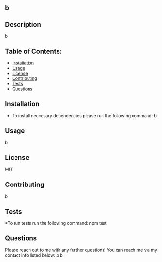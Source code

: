 
## b

## Description
b

## Table of Contents:
* [Installation](#Installation)
* [Usage](#Usage)
* [License](#License)
* [Contributing](#Contributing)
* [Tests](Tests)
* [Questions](#Questions)

## Installation
* To install neccesary dependencies please run the following command:
b

## Usage
b

## License
MIT

## Contributing
b

## Tests
*To run tests run the following command:
npm test

## Questions
Please reach out to me with any further questions!
You can reach me via my contact info listed below:
b
b
    